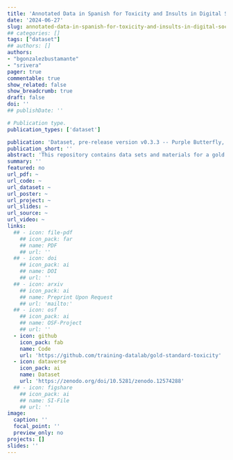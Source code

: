 ```yaml
---
title: 'Annotated Data in Spanish for Toxicity and Insults in Digital Social Networks'
date: '2024-06-27'
slug: annotated-data-in-spanish-for-toxicity-and-insults-in-digital-social-networks
## categories: []
tags: ["dataset"]
## authors: []
authors:
- "bgonzalezbustamante"
- "srivera"
pager: true
commentable: true
show_related: false
show_breadcrumb: true
draft: false
doi: ''
## publishDate: ''

# Publication type.
publication_types: ['dataset']

publication: 'Dataset, pre-release version v0.3.3 -- Purple Butterfly, Leiden University, Universidad Diego Portales, University of California Irvine and Training Data Lab'
publication_short: ''
abstract: 'This repository contains data sets and materials for a gold standard elaboration on toxicity and incivility in the digital sphere based on human coding to benchmark algorithmic classification tasks with transformers and LLMs. The labelling progress is 62%. We are labelling two samples of novel datasets of political digital interactions on Twitter (rebranded as X). The first set comprises almost 5 million data points from three Latin American protest events: (a) protests against the coronavirus and judicial reform measures in Argentina during August 2020; (b) protests against education budget cuts in Brazil in May 2019; and (c) the social outburst in Chile stemming from protests against the underground fare hike in October 2019. We are focusing on interactions in Spanish to elaborate a gold standard for digital interactions in this language, therefore, we prioritise Argentinian and Chilean data. The second set contains more than 31 million messages and more than 9 million interactions between 2010 and 2022, covering the election of members of the first Constitutional Convention in Chile, the drafting process and the referendum in which the proposal was rejected.'
summary: ''
featured: no
url_pdf: ~
url_code: ~
url_dataset: ~
url_poster: ~
url_project: ~
url_slides: ~
url_source: ~
url_video: ~
links:
  ## - icon: file-pdf
    ## icon_pack: far
    ## name: PDF
    ## url: ''
  ## - icon: doi
    ## icon_pack: ai
    ## name: DOI
    ## url: ''
  ## - icon: arxiv
    ## icon_pack: ai
    ## name: Preprint Upon Request
    ## url: 'mailto:'
  ## - icon: osf
    ## icon_pack: ai
    ## name: OSF-Project
    ## url: ''
  - icon: github
    icon_pack: fab
    name: Code
    url: 'https://github.com/training-datalab/gold-standard-toxicity'
  - icon: dataverse
    icon_pack: ai
    name: Dataset
    url: 'https://zenodo.org/doi/10.5281/zenodo.12574288'
  ## - icon: figshare
    ## icon_pack: ai
    ## name: SI-File
    ## url: ''
image:
  caption: ''
  focal_point: ''
  preview_only: no
projects: []
slides: ''
---
```

